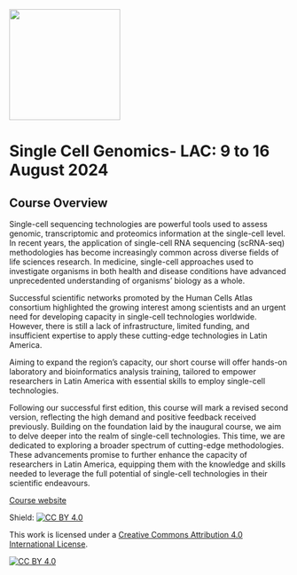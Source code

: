 <img src="https://coursesandconferences.wellcomeconnectingscience.org/wp-content/themes/wcc_courses_and_conferences/dist/assets/svg/logo.svg" width="200" height="200">

# Single Cell Genomics- LAC: 9 to 16 August 2024

## Course Overview

Single-cell sequencing technologies are powerful tools used to assess genomic, transcriptomic and proteomics information at the single-cell level. In recent years, the application of single-cell RNA sequencing (scRNA-seq) methodologies has become increasingly common across diverse fields of life sciences research. In medicine, single-cell approaches used to investigate organisms in both health and disease conditions have advanced unprecedented understanding of organisms’ biology as a whole. 

Successful scientific networks promoted by the Human Cells Atlas consortium highlighted the growing interest among scientists and an urgent need for developing capacity in single-cell technologies worldwide. However, there is still a lack of infrastructure, limited funding, and insufficient expertise to apply these cutting-edge technologies in Latin America. 

Aiming to expand the region’s capacity, our short course will offer hands-on laboratory and bioinformatics analysis training, tailored to empower researchers in Latin America with essential skills to employ single-cell technologies.

Following our successful first edition, this course will mark a revised second version, reflecting the high demand and positive feedback received previously. Building on the foundation laid by the inaugural course, we aim to delve deeper into the realm of single-cell technologies. This time, we are dedicated to exploring a broader spectrum of cutting-edge methodologies. These advancements promise to further enhance the capacity of researchers in Latin America, equipping them with the knowledge and skills needed to leverage the full potential of single-cell technologies in their scientific endeavours.

[Course website](https://coursesandconferences.wellcomeconnectingscience.org/event/single-cell-genomics-latin-america-the-caribbean-20240809/)

Shield: [![CC BY 4.0][cc-by-shield]][cc-by]

This work is licensed under a
[Creative Commons Attribution 4.0 International License][cc-by].

[![CC BY 4.0][cc-by-image]][cc-by]

[cc-by]: http://creativecommons.org/licenses/by/4.0/
[cc-by-image]: https://i.creativecommons.org/l/by/4.0/88x31.png
[cc-by-shield]: https://img.shields.io/badge/License-CC%20BY%204.0-lightgrey.svg
